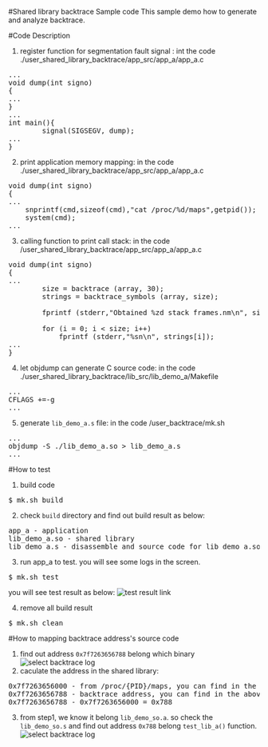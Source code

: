 #Shared library backtrace Sample code
This sample demo how to generate and analyze backtrace.

#Code Description
1. register function for segmentation fault signal : int the code ./user_shared_library_backtrace/app_src/app_a/app_a.c
<pre>
...
void dump(int signo)
{
...
}
...
int main(){
        signal(SIGSEGV, dump);
...
}
</pre>

2. print application memory mapping: in the code ./user_shared_library_backtrace/app_src/app_a/app_a.c
<pre>
void dump(int signo)
{
...
    snprintf(cmd,sizeof(cmd),"cat /proc/%d/maps",getpid());
    system(cmd);
...
</pre>

3. calling function to print call stack: in the code /user_shared_library_backtrace/app_src/app_a/app_a.c
<pre>
void dump(int signo)
{
...
        size = backtrace (array, 30);
        strings = backtrace_symbols (array, size);
 
        fprintf (stderr,"Obtained %zd stack frames.nm\n", size);
 
        for (i = 0; i < size; i++)
            fprintf (stderr,"%sn\n", strings[i]);
...
}
</pre>

4. let objdump can generate C source code: in the code ./user_shared_library_backtrace/lib_src/lib_demo_a/Makefile
<pre>
...
CFLAGS +=-g
...
</pre>

5. generate `lib_demo_a.s` file: in the code /user_backtrace/mk.sh
<pre>
...
objdump -S ./lib_demo_a.so > lib_demo_a.s
...
</pre>


#How to test
1. build code
<pre>$ mk.sh build</pre>

2. check `build` directory and find out build result as below: 
<pre>
app_a - application
lib_demo_a.so - shared library
lib_demo_a.s - disassemble and source code for lib_demo_a.so
</pre>

3. run app_a to test. you will see some logs in the screen.
<pre>$ mk.sh test </pre>
you will see test result as below:
![test result link](http://139.162.35.49/image/Linux-Programming/user_shared_library_backtrace_20160410_1.png)

4. remove all build result
<pre>$ mk.sh clean</pre> 

#How to mapping backtrace address's source code
1. find out address `0x7f7263656788` belong which binary
![select backtrace log](http://139.162.35.49/image/Linux-Programming/user_shared_library_backtrace_20160410_1.png)
2. caculate the address in the shared library:
<pre>
0x7f7263656000 - from /proc/{PID}/maps, you can find in the above step 1.
0x7f7263656788 - backtrace address, you can find in the above step 1
0x7f7263656788 - 0x7f7263656000 = 0x788
</pre>

3. from step1, we know it belong `lib_demo_so.a`. so check the `lib_demo_so.s` and find out address `0x788` belong `test_lib_a()` function.
![select backtrace log](http://139.162.35.49/image/Linux-Programming/user_shared_library_backtrace_20160410_2.png)
